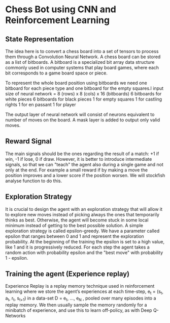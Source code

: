 # Chess Bot using CNN and Reinforcement Learning


## State Representation
The idea here is to convert a chess board into a set of tensors to process them through a Convolution Neural Network. A chess
board can be stored as a list of bitboards. A bitboard is a specialized bit array data structure commonly used in computer
systems that play board games, where each bit corresponds to a game board space or piece.

To represent the whole board position using bitboards we need one bitboard for each piece type and one bitboard for the 
empty squares.I 
input size of neural network = 8 (rows) x 8 (cols) x 16 (bitboards)
6 bitboards for white pieces
6 bitboards for black pieces
1 for empty squares
1 for castling rights
1 for en passant
1 for player

The output layer of neural network will consist of neurons equivalent to number of moves on the board. A mask layer is added
to output only valid moves.

## Reward Signal
The main signals should be the ones regarding the result of a match: +1 if win, -1 if lose, 0 if draw.
However, it is better to introduce intermediate signals, so that we can "teach" the agent also during a 
single game and not only at the end.
For example a small reward if by making a move the position improves and a lower score if the position worsen.
We will stockfish analyse function to do this.

## Exploration Strategy
It is crucial to design the agent with an exploration strategy that will allow it to explore new moves instead of picking always the ones that temporarily thinks as best.
Otherwise, the agent will become stuck in some local minimum instead of getting to the best possible solution.
A simple exploration strategy is called epsilon-greedy.
We have a parameter called epsilon that ranges between 0 and 1 and represent the exploration probability.
At the beginning of the training the epsilon is set to a high value, like 1 and it is progressively reduced.
For each step the agent takes a random action with probability epsilon and the "best move" with probability 1 - epsilon.

## Training the agent (Experience replay)

Experience Replay is a replay memory technique used in reinforcement learning where we store
the agent’s experiences at each time-step, e<sub>t</sub> = (s<sub>t</sub>, a<sub>t</sub>, r<sub>t</sub>, s<sub>t+1</sub>)  in a data-set D = e<sub>t</sub>, ..., e<sub>N</sub>  , pooled over many episodes into a replay memory.
We then usually sample the memory randomly for a minibatch of experience, and use this to learn off-policy, as
with Deep Q-Networks
